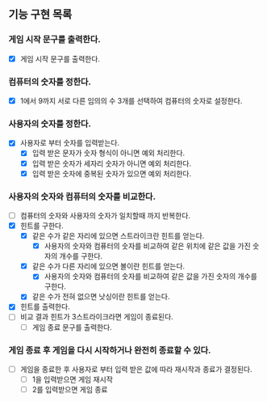 ## 기능 구현 목록

### 게임 시작 문구를 출력한다.

- [x] 게임 시작 문구를 출력한다.

### 컴퓨터의 숫자를 정한다.

- [x] 1에서 9까지 서로 다른 임의의 수 3개를 선택하여 컴퓨터의 숫자로 설정한다.

### 사용자의 숫자를 정한다.

- [x] 사용자로 부터 숫자를 입력받는다.
    - [x] 입력 받은 문자가 숫자 형식이 아니면 예외 처리한다.
    - [x] 입력 받은 숫자가 세자리 숫자가 아니면 예외 처리한다.
    - [x] 입력 받은 숫자에 중복된 숫자가 있으면 예외 처리한다.

### 사용자의 숫자와 컴퓨터의 숫자를 비교한다.

- [ ] 컴퓨터의 숫자와 사용자의 숫자가 일치할때 까지 반복한다.
- [x] 힌트를 구한다.
    - [x] 같은 수가 같은 자리에 있으면 스트라이크란 힌트를 얻는다.
        - [x] 사용자의 숫자와 컴퓨터의 숫자를 비교하여 같은 위치에 같은 값을 가진 숫자의 개수를 구한다.
    - [x] 같은 수가 다른 자리에 있으면 볼이란 힌트를 얻는다.
        - [x] 사용자의 숫자와 컴퓨터의 숫자를 비교하여 같은 값을 가진 숫자의 개수를 구한다.
    - [x] 같은 수가 전혀 없으면 낫싱이란 힌트를 얻는다.
- [x] 힌트를 출력한다.
- [ ] 비교 결과 힌트가 3스트라이크라면 게임이 종료된다.
    - [ ] 게임 종료 문구를 출력한다.

### 게임 종료 후 게임을 다시 시작하거나 완전히 종료할 수 있다.

- [ ] 게임을 종료한 후 사용자로 부터 입력 받은 값에 따라 재시작과 종료가 결정된다.
    - [ ] 1을 입력받으면 게임 재시작
    - [ ] 2를 입력받으면 게임 종료
